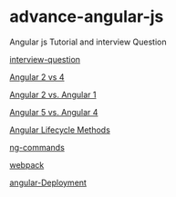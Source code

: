 # advance-angular-js

Angular js Tutorial and interview Question

[interview-question]()

[Angular 2 vs 4]()

[Angular 2 vs. Angular 1]()

[Angular 5 vs. Angular 4]()

[Angular Lifecycle Methods]()

[ng-commands]()

[webpack]()

[angular-Deployment]()
